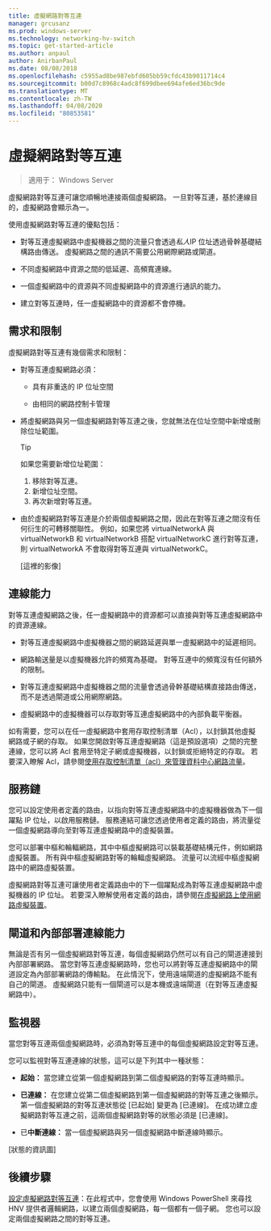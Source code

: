 ```yaml
---
title: 虛擬網路對等互連
manager: grcusanz
ms.prod: windows-server
ms.technology: networking-hv-switch
ms.topic: get-started-article
ms.author: anpaul
author: AnirbanPaul
ms.date: 08/08/2018
ms.openlocfilehash: c5955ad8be987ebfd605bb59cfdc43b9011714c4
ms.sourcegitcommit: b00d7c8968c4adc8f699dbee694afe6ed36bc9de
ms.translationtype: MT
ms.contentlocale: zh-TW
ms.lasthandoff: 04/08/2020
ms.locfileid: "80853581"
---
```

# <a name="virtual-network-peering"></a>虛擬網路對等互連

>適用于： Windows Server

虛擬網路對等互連可讓您順暢地連接兩個虛擬網路。 一旦對等互連，基於連線目的，虛擬網路會顯示為一。 

使用虛擬網路對等互連的優點包括：

-   對等互連虛擬網路中虛擬機器之間的流量只會透過*私人*IP 位址透過骨幹基礎結構路由傳送。 虛擬網路之間的通訊不需要公用網際網路或閘道。

-   不同虛擬網路中資源之間的低延遲、高頻寬連線。

-   一個虛擬網路中的資源與不同虛擬網路中的資源進行通訊的能力。

-   建立對等互連時，任一虛擬網路中的資源都不會停機。

## <a name="requirements-and-constraints"></a>需求和限制

虛擬網路對等互連有幾個需求和限制：

- 對等互連虛擬網路必須：

  -   具有非重迭的 IP 位址空間

  -   由相同的網路控制卡管理

- 將虛擬網路與另一個虛擬網路對等互連之後，您就無法在位址空間中新增或刪除位址範圍。

  >[!TIP]
  >如果您需要新增位址範圍：<ol><li>移除對等互連。</li><li>新增位址空間。</li><li>再次新增對等互連。</li></ol>

- 由於虛擬網路對等互連是介於兩個虛擬網路之間，因此在對等互連之間沒有任何衍生的可轉移關聯性。 例如，如果您將 virtualNetworkA 與 virtualNetworkB 和 virtualNetworkB 搭配 virtualNetworkC 進行對等互連，則 virtualNetworkA 不會取得對等互連與 virtualNetworkC。

  [這裡的影像]

## <a name="connectivity"></a>連線能力

對等互連虛擬網路之後，任一虛擬網路中的資源都可以直接與對等互連虛擬網路中的資源連線。

-   對等互連虛擬網路中虛擬機器之間的網路延遲與單一虛擬網路中的延遲相同。

-   網路輸送量是以虛擬機器允許的頻寬為基礎。 對等互連中的頻寬沒有任何額外的限制。

-   對等互連虛擬網路中虛擬機器之間的流量會透過骨幹基礎結構直接路由傳送，而不是透過閘道或公用網際網路。

-   虛擬網路中的虛擬機器可以存取對等互連虛擬網路中的內部負載平衡器。

如有需要，您可以在任一虛擬網路中套用存取控制清單（Acl），以封鎖其他虛擬網路或子網的存取。 如果您開啟對等互連虛擬網路（這是預設選項）之間的完整連線，您可以將 Acl 套用至特定子網或虛擬機器，以封鎖或拒絕特定的存取。 若要深入瞭解 Acl，請參閱[使用存取控制清單（acl）來管理資料中心網路流量](https://docs.microsoft.com/windows-server/networking/sdn/manage/use-acls-for-traffic-flow)。

## <a name="service-chaining"></a>服務鏈

您可以設定使用者定義的路由，以指向對等互連虛擬網路中的虛擬機器做為下一個躍點 IP 位址，以啟用服務鏈。 服務連結可讓您透過使用者定義的路由，將流量從一個虛擬網路導向至對等互連虛擬網路中的虛擬裝置。

您可以部署中樞和輪輻網路，其中中樞虛擬網路可以裝載基礎結構元件，例如網路虛擬裝置。 所有與中樞虛擬網路對等的輪輻虛擬網路。 流量可以流經中樞虛擬網路中的網路虛擬裝置。

虛擬網路對等互連可讓使用者定義路由中的下一個躍點成為對等互連虛擬網路中虛擬機器的 IP 位址。 若要深入瞭解使用者定義的路由，請參閱[在虛擬網路上使用網路虛擬裝置](https://docs.microsoft.com/windows-server/networking/sdn/manage/use-network-virtual-appliances-on-a-vn)。

## <a name="gateways-and-on-premises-connectivity"></a>閘道和內部部署連線能力

無論是否有另一個虛擬網路對等互連，每個虛擬網路仍然可以有自己的閘道連接到內部部署網路。 當您對等互連虛擬網路時，您也可以將對等互連虛擬網路中的閘道設定為內部部署網路的傳輸點。 在此情況下，使用遠端閘道的虛擬網路不能有自己的閘道。 虛擬網路只能有一個閘道可以是本機或遠端閘道（在對等互連虛擬網路中）。

## <a name="monitor"></a>監視器

當您對等互連兩個虛擬網路時，必須為對等互連中的每個虛擬網路設定對等互連。

您可以監視對等互連連線的狀態，這可以是下列其中一種狀態：

-   **起始：** 當您建立從第一個虛擬網路到第二個虛擬網路的對等互連時顯示。

-   **已連線：** 在您建立從第二個虛擬網路到第一個虛擬網路的對等互連之後顯示。 第一個虛擬網路的對等互連狀態從 [已起始] 變更為 [已連線]。 在成功建立虛擬網路對等互連之前，這兩個虛擬網路對等的狀態必須是 [已連線]。

-   已**中斷連線：** 當一個虛擬網路與另一個虛擬網路中斷連線時顯示。

[狀態的資訊圖]

## <a name="next-steps"></a>後續步驟
[設定虛擬網路對等互連](sdn-configure-vnet-peering.md)：在此程式中，您會使用 Windows PowerShell 來尋找 HNV 提供者邏輯網路，以建立兩個虛擬網路，每一個都有一個子網。 您也可以設定兩個虛擬網路之間的對等互連。

